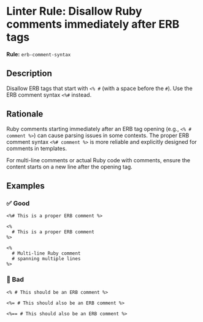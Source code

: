 # Linter Rule: Disallow Ruby comments immediately after ERB tags

**Rule:** `erb-comment-syntax`

## Description

Disallow ERB tags that start with `<% #` (with a space before the `#`). Use the ERB comment syntax `<%#` instead.

## Rationale

Ruby comments starting immediately after an ERB tag opening (e.g., `<% # comment %>`) can cause parsing issues in some contexts. The proper ERB comment syntax `<%# comment %>` is more reliable and explicitly designed for comments in templates.

For multi-line comments or actual Ruby code with comments, ensure the content starts on a new line after the opening tag.

## Examples

### ✅ Good

```erb
<%# This is a proper ERB comment %>

<%
  # This is a proper ERB comment
%>

<%
  # Multi-line Ruby comment
  # spanning multiple lines
%>
```

### 🚫 Bad

```erb
<% # This should be an ERB comment %>

<%= # This should also be an ERB comment %>

<%== # This should also be an ERB comment %>
```
